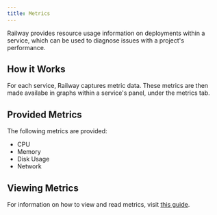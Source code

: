 ```yaml
---
title: Metrics
---
```


Railway provides resource usage information on deployments within a service, which can be used to diagnose issues with a project's performance.

## How it Works

For each service, Railway captures metric data.  These metrics are then made availabe in graphs within a service's panel, under the metrics tab.

## Provided Metrics

The following metrics are provided:

- CPU
- Memory
- Disk Usage
- Network

## Viewing Metrics

For information on how to view and read metrics, visit [this guide](/guides/metrics).